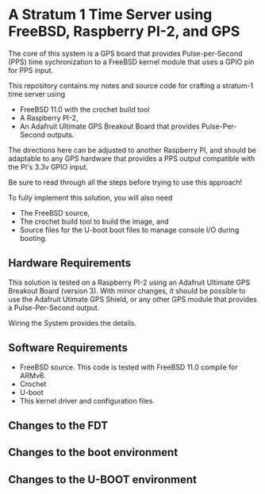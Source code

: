 # A Stratum 1 Time Server using FreeBSD, Raspberry PI-2, and GPS

The core of this system is a GPS board that provides Pulse-per-Second (PPS)
time sychronization to a FreeBSD kernel module that uses a GPIO pin
for PPS input.

This repository contains my notes and source code for crafting a
stratum-1 time server using

* FreeBSD 11.0 with the crochet build tool
* A Raspberry PI-2,
* An Adafruit Ultimate GPS Breakout Board that provides
  Pulse-Per-Second outputs.

The directions here can be adjusted to another Raspberry PI, and
should be adaptable to any GPS hardware that provides a PPS output
compatible with the PI's 3.3v GPIO input.

Be sure to read through all the steps before trying to use this
approach! 

To fully implement this solution, you will also need

* The FreeBSD source,
* The crochet build tool to build the image, and
* Source files for the U-boot boot files to manage console I/O during
booting.

## Hardware Requirements

This solution is tested on a Raspberry PI-2 using
an Adafruit Ultimate GPS Breakout Board (version 3). With minor
changes, it should be possible to use the Adafruit Utimate GPS Shield,
or any other GPS module that provides a Pulse-Per-Second output.

Wiring the System provides the details.

## Software Requirements

* FreeBSD source. This code is tested with FreeBSD 11.0 compile for
ARMv6.
* Crochet
* U-boot
* This kernel driver and configuration files.

## Changes to the FDT

## Changes to the boot environment

## Changes to the U-BOOT environment

##
